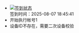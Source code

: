 - [![签到状态](https://github.com/womade/Cloud189-Actions/actions/workflows/main.yml/badge.svg?branch=main)](https://github.com/womade/Cloud189-Actions/actions/workflows/main.yml) <br> 签到时间：2025-08-07 18:45:41
- 开始执行帐号1
- 设备ID不存在，需要二次设备校验
